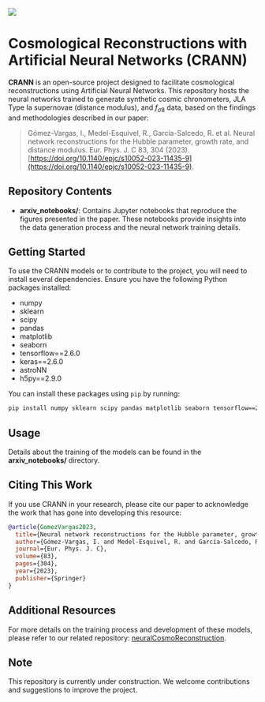 [<img src="https://img.shields.io/badge/astro--ph.CO-arXiv%3A2104.00595-red.svg">](https://arxiv.org/abs/2104.00595)

# Cosmological Reconstructions with Artificial Neural Networks (CRANN)

**CRANN** is an open-source project designed to facilitate cosmological reconstructions using Artificial Neural Networks. This repository hosts the neural networks trained to generate synthetic cosmic chronometers, JLA Type Ia supernovae (distance modulus), and $f_{\sigma8}$ data, based on the findings and methodologies described in our paper:

> Gómez-Vargas, I., Medel-Esquivel, R., García-Salcedo, R. et al. Neural network reconstructions for the Hubble parameter, growth rate, and distance modulus. Eur. Phys. J. C 83, 304 (2023). [https://doi.org/10.1140/epjc/s10052-023-11435-9](https://doi.org/10.1140/epjc/s10052-023-11435-9).

## Repository Contents

- **arxiv_notebooks/**: Contains Jupyter notebooks that reproduce the figures presented in the paper. These notebooks provide insights into the data generation process and the neural network training details.

## Getting Started

To use the CRANN models or to contribute to the project, you will need to install several dependencies. Ensure you have the following Python packages installed:

- numpy
- sklearn
- scipy
- pandas
- matplotlib
- seaborn
- tensorflow==2.6.0
- keras==2.6.0
- astroNN
- h5py==2.9.0

You can install these packages using `pip` by running:

```bash
pip install numpy sklearn scipy pandas matplotlib seaborn tensorflow==2.6.0 keras==2.6.0 astroNN h5py==2.9.0
```

## Usage
Details about the training of the models can be found in the **arxiv_notebooks/** directory. 

## Citing This Work

If you use CRANN in your research, please cite our paper to acknowledge the work that has gone into developing this resource:

```bibtex
@article{GomezVargas2023,
  title={Neural network reconstructions for the Hubble parameter, growth rate and distance modulus},
  author={Gómez-Vargas, I. and Medel-Esquivel, R. and García-Salcedo, R. and others},
  journal={Eur. Phys. J. C},
  volume={83},
  pages={304},
  year={2023},
  publisher={Springer}
}
```

## Additional Resources

For more details on the training process and development of these models, please refer to our related repository: [neuralCosmoReconstruction](https://github.com/igomezv/neuralCosmoReconstruction).

## Note

This repository is currently under construction. We welcome contributions and suggestions to improve the project.
